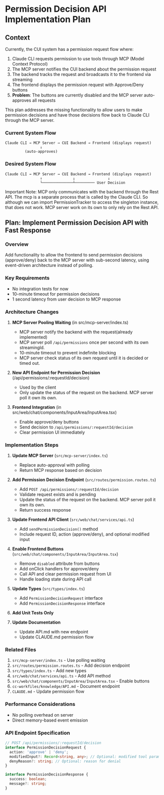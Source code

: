 # Permission Decision API Implementation Plan

## Context

Currently, the CUI system has a permission request flow where:
1. Claude CLI requests permission to use tools through MCP (Model Context Protocol)
2. The MCP server notifies the CUI backend about the permission request
3. The backend tracks the request and broadcasts it to the frontend via streaming
4. The frontend displays the permission request with Approve/Deny buttons
5. **Problem**: The buttons are currently disabled and the MCP server auto-approves all requests

This plan addresses the missing functionality to allow users to make permission decisions and have those decisions flow back to Claude CLI through the MCP server.

### Current System Flow
```
Claude CLI → MCP Server → CUI Backend → Frontend (displays request)
                ↓
         (auto-approves)
```

### Desired System Flow
```
Claude CLI → MCP Server → CUI Backend → Frontend (displays request)
                ↑              ↓               ↓
                └──────────────┴───────── User Decision
```

Important Note: MCP only communicates with the backend through the Rest API. The mcp is a separate process that is called by the Claude CLI. So although we can import PermissionTracker to access the singleton instance, that does not work. MCP server work on its own to only rely on the Rest API.

## Plan: Implement Permission Decision API with Fast Response

### Overview
Add functionality to allow the frontend to send permission decisions (approve/deny) back to the MCP server with sub-second latency, using event-driven architecture instead of polling.

### Key Requirements
- No integration tests for now
- 10-minute timeout for permission decisions
- 1 second latency from user decision to MCP response

### Architecture Changes

1. **MCP Server Pooling Waiting** (in src/mcp-server/index.ts)
   - MCP server notify the backend with the request(already implemented)
   - MCP server poll `/api/permissions` once per second with its own streamingId.
   - 10-minute timeout to prevent indefinite blocking
   - MCP server check status of its own request until it is decided or timed out.

2. **New API Endpoint for Permission Decision** (/api/permissions/:requestId/decision)
   - Used by the client
   - Only update the status of the request on the backend. MCP server poll it own its own.

3. **Frontend Integration** (in src/web/chat/components/InputArea/InputArea.tsx)
   - Enable approve/deny buttons
   - Send decision to `/api/permissions/:requestId/decision`
   - Clear permission UI immediately

### Implementation Steps

1. **Update MCP Server** (`src/mcp-server/index.ts`)
   - Replace auto-approval with polling
   - Return MCP response based on decision

2. **Add Permission Decision Endpoint** (`src/routes/permission.routes.ts`)
   - Add `POST /api/permissions/:requestId/decision`
   - Validate request exists and is pending
   - Update the status of the request on the backend. MCP server poll it own its own.
   - Return success response

4. **Update Frontend API Client** (`src/web/chat/services/api.ts`)
   - Add `sendPermissionDecision()` method
   - Include request ID, action (approve/deny), and optional modified input

5. **Enable Frontend Buttons** (`src/web/chat/components/InputArea/InputArea.tsx`)
   - Remove `disabled` attribute from buttons
   - Add onClick handlers for approve/deny
   - Call API and clear permission request from UI
   - Handle loading state during API call

6. **Update Types** (`src/types/index.ts`)
   - Add `PermissionDecisionRequest` interface
   - Add `PermissionDecisionResponse` interface

7. **Add Unit Tests Only**

8. **Update Documentation**
   - Update API.md with new endpoint
   - Update CLAUDE.md permission flow

### Related Files

1. `src/mcp-server/index.ts` - Use polling waiting
2. `src/routes/permission.routes.ts` - Add decision endpoint
3. `src/types/index.ts` - Add new types
4. `src/web/chat/services/api.ts` - Add API method
5. `src/web/chat/components/InputArea/InputArea.tsx` - Enable buttons
6. `cc-workfiles/knowledge/API.md` - Document endpoint
7. `CLAUDE.md` - Update permission flow

### Performance Considerations

- No polling overhead on server
- Direct memory-based event emission

### API Endpoint Specification

```typescript
// POST /api/permissions/:requestId/decision
interface PermissionDecisionRequest {
  action: 'approve' | 'deny';
  modifiedInput?: Record<string, any>; // Optional: modified tool parameters
  denyReason?: string; // Optional: reason for denial
}

interface PermissionDecisionResponse {
  success: boolean;
  message?: string;
}
```
